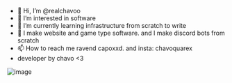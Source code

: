 - 👋 Hi, I’m @realchavoo
- 👀 I’m interested in software
- 🌱 I’m currently learning infrastructure from scratch to write
- 💞️ I make website and game type software. and I make discord bots from scratch
- 📫 How to reach me ravend capoxxd. and insta: chavoquarex
- developer by chavo <3



![image](https://github.com/realchavoo/realchavoo/assets/133610412/48e5e9b4-d45a-4652-b1f8-50a8ed6a5c48)

<!---
realchavoo/realchavoo is a ✨ special ✨ repository because its `README.md` (this file) appears on your GitHub profile.
You can click the Preview link to take a look at your changes.
--->
